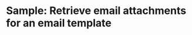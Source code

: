 # Sample: Retrieve email attachments for an email template

<!-- https://docs.microsoft.com/en-us/dynamics365/customer-engagement/developer/sample-retrieve-email-attachments-email-template -->